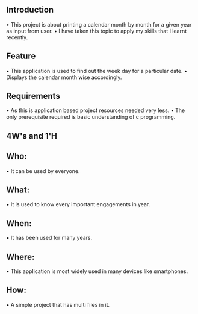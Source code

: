 ## Introduction
•	This project is about printing a calendar month by month for a given year as input from user.
•	I have taken this topic to apply my skills that I learnt recently.

## Feature
•	This application is used to find out the week day for a particular date.
•	Displays the calendar month wise accordingly.

## Requirements
•	As this is application based project resources needed very less.
•	The only prerequisite required is basic understanding of c programming.

## 4W's and 1'H
## Who:
•	It can be used by everyone.
## What:
•	It is used to know every important engagements in year.
## When:
•	It has been used for many years.
## Where:
•	This application is most widely used in many devices like smartphones.
## How:
•	A simple project that has multi files in it.

